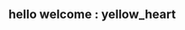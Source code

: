 ## hello welcome : yellow_heart 

<!--
**IsabMaria/IsabMaria** is a ✨ _special_ ✨ repository because its `README.md` (this file) appears on your GitHub profile.
Meu chamo Isabelly

- Estou estudando no Alura 
- Estou me desenvolvendo na linguagem JavaScript  
- Utilizo esse espaço para minha organizaçao e compartilhamento dos meus projetos desenvolvidos 
-->
